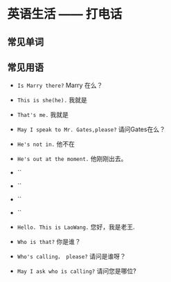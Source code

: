 # 英语生活 —— 打电话

## 常见单词






## 常见用语


- `Is Marry there?` Marry 在么？
- `This is she(he).` 我就是
- `That's me.` 我就是

- `May I speak to Mr. Gates,please?` 请问Gates在么？
- `He's not in.` 他不在
- `He's out at the moment.` 他刚刚出去。
- ``
- ``
- ``
- ``
- `Hello. This is LaoWang.` 您好，我是老王.
- `Who is that?` 你是谁？
- `Who's calling， please?` 请问是谁呀？
- `May I ask who is calling?` 请问您是哪位?